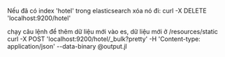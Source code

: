 Nếu đã có index 'hotel' trong elasticsearch xóa nó đi:
	curl -X DELETE 'localhost:9200/hotel'
	
chạy câu lệnh để thêm dữ liệu mới vào es, dữ liệu mới ở /resources/static
	curl -X POST 'localhost:9200/hotel/_bulk?pretty' -H 'Content-type: application/json' --data-binary @output.jl
